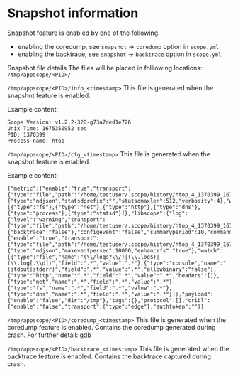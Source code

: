 # Snapshot information

Snapshot feature is enabled by one of the following

- enabling the coredump, see `snapshot` -> `coredump` option in `scope.yml`
- enabling the backtrace, see `snapshot` -> `backtrace` option in `scope.yml`

Snapshot file details
The files will be placed in folllowing locations:
`/tmp/appscope/<PID>/`

`/tmp/appscope/<PID>/info_<timestamp>`
This file is generated when the snapshot feature is enabled.

Example content:
```
Scope Version: v1.2.2-328-g73a7ded1e726
Unix Time: 1675350952 sec
PID: 1370399
Process name: htop
```

`/tmp/appscope/<PID>/cfg_<timestamp>`
This file is generated when the snapshot feature is enabled.

Example content:
```
{"metric":{"enable":"true","transport":{"type":"file","path":"/home/testuser/.scope/history/htop_4_1370399_1675350868661357625/metrics.json","buffering":"line"},"format":{"type":"ndjson","statsdprefix":"","statsdmaxlen":512,"verbosity":4},"watch":[{"type":"fs"},{"type":"net"},{"type":"http"},{"type":"dns"},{"type":"process"},{"type":"statsd"}]},"libscope":{"log":{"level":"warning","transport":{"type":"file","path":"/home/testuser/.scope/history/htop_4_1370399_1675350868661357625/libscope.log","buffering":"line"}},"snapshot":{"backtrace":"false"},"configevent":"false","summaryperiod":10,"commanddir":"/home/testuser/.scope/history/htop_4_1370399_1675350868661357625/cmd"},"event":{"enable":"true","transport":{"type":"file","path":"/home/testuser/.scope/history/htop_4_1370399_1675350868661357625/events.json","buffering":"line"},"format":{"type":"ndjson","maxeventpersec":10000,"enhancefs":"true"},"watch":[{"type":"file","name":"(\\/logs?\\/)|(\\.log$)|(\\.log[.\\d])","field":".*","value":".*"},{"type":"console","name":"(stdout|stderr)","field":".*","value":".*","allowbinary":"false"},{"type":"http","name":".*","field":".*","value":".*","headers":[]},{"type":"net","name":".*","field":".*","value":".*"},{"type":"fs","name":".*","field":".*","value":".*"},{"type":"dns","name":".*","field":".*","value":".*"}]},"payload":{"enable":"false","dir":"/tmp"},"tags":{},"protocol":[],"cribl":{"enable":"false","transport":{"type":"edge"},"authtoken":""}}
```

`/tmp/appscope/<PID>/coredump_<timestamp>`
This file is generated when the coredump feature is enabled.
Contains the coredump generated during crash.
For further detail: [gdb](https://sourceware.org/gdb/onlinedocs/gdb/Core-File-Generation.html)

`/tmp/appscope/<PID>/backtrace_<timestamp>`
This file is generated when the backtrace feature is enabled.
Contains the backtrace captured during crash.
